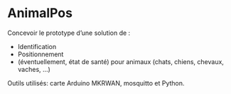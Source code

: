 # AnimalPos

Concevoir le prototype d’une solution de :
  - Identification
  - Positionnement
  - (éventuellement, état de santé)
pour animaux (chats, chiens, chevaux, vaches, ...)


Outils utilisés: carte Arduino MKRWAN, mosquitto et Python. 
